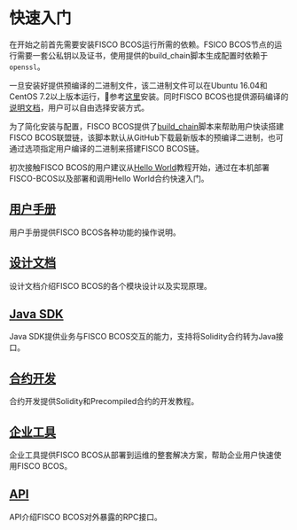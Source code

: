 # 快速入门

在开始之前首先需要安装FISCO BCOS运行所需的依赖。FSICO BCOS节点的运行需要一套公私钥以及证书，使用提供的build_chain脚本生成配置时依赖于`openssl`。

一旦安装好提供预编译的二进制文件，该二进制文件可以在Ubuntu 16.04和CentOS 7.2以上版本运行，参考[这里](manual/install.md#二进制安装)安装。同时FISCO BCOS也提供源码编译的[说明文档](manual/install.md#源码编译)，用户可以自由选择安装方式。

为了简化安装与配置，FISCO BCOS提供了[build_chain][build_chain]脚本来帮助用户快读搭建FISCO BCOS联盟链，该脚本默认从GitHub下载最新版本的预编译二进制，也可通过选项指定用户编译的二进制来搭建FISCO BCOS链。

初次接触FISCO BCOS的用户建议从[Hello World](manual/hello_world.md)教程开始，通过在本机部署FISCO-BCOS以及部署和调用Hello World合约快速入门。

## [用户手册](manual/index.html)

用户手册提供FISCO BCOS各种功能的操作说明。

## [设计文档](design/index.html)

设计文档介绍FISCO BCOS的各个模块设计以及实现原理。

## [Java SDK](api/sdk.md)

Java SDK提供业务与FISCO BCOS交互的能力，支持将Solidity合约转为Java接口。

## [合约开发](developer/index.html)

合约开发提供Solidity和Precompiled合约的开发教程。

## [企业工具](enterprise/index.html)

企业工具提供FISCO BCOS从部署到运维的整套解决方案，帮助企业用户快速使用FISCO BCOS。

## [API](api/index.html)

API介绍FISCO BCOS对外暴露的RPC接口。

[build_chain]:https://github.com/FISCO-BCOS/FISCO-BCOS/blob/master/tools/build_chain.sh
